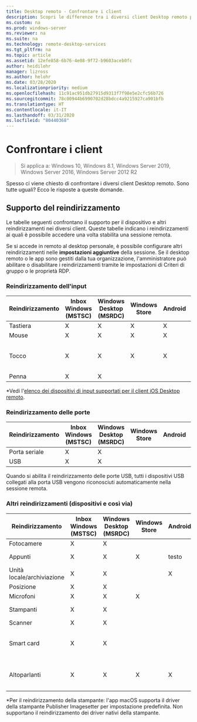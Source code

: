 ```yaml
---
title: Desktop remoto - Confrontare i client
description: Scopri le differenze tra i diversi client Desktop remoto per quanto riguarda le caratteristiche e le funzioni supportate.
ms.custom: na
ms.prod: windows-server
ms.reviewer: na
ms.suite: na
ms.technology: remote-desktop-services
ms.tgt_pltfrm: na
ms.topic: article
ms.assetid: 12efe858-6b76-4e08-9f72-b9603aceb0fc
author: heidilohr
manager: lizross
ms.author: helohr
ms.date: 03/28/2020
ms.localizationpriority: medium
ms.openlocfilehash: 11c91ac951db27915d9313f7f98e5e2cfc56b726
ms.sourcegitcommit: 78c00944b6990702d28bdcc4a9215927ca901bfb
ms.translationtype: HT
ms.contentlocale: it-IT
ms.lasthandoff: 03/31/2020
ms.locfileid: "80440368"
---
```

# <a name="compare-the-clients"></a>Confrontare i client

>Si applica a: Windows 10, Windows 8.1, Windows Server 2019, Windows Server 2016, Windows Server 2012 R2

Spesso ci viene chiesto di confrontare i diversi client Desktop remoto. Sono tutte uguali? Ecco le risposte a queste domande.

## <a name="redirection-support"></a>Supporto del reindirizzamento

Le tabelle seguenti confrontano il supporto per il dispositivo e altri reindirizzamenti nei diversi client. Queste tabelle indicano i reindirizzamenti ai quali è possibile accedere una volta stabilita una sessione remota.

Se si accede in remoto al desktop personale, è possibile configurare altri reindirizzamenti nelle **impostazioni aggiuntive** della sessione. Se il desktop remoto o le app sono gestiti dalla tua organizzazione, l'amministratore può abilitare o disabilitare i reindirizzamenti tramite le impostazioni di Criteri di gruppo o le proprietà RDP.

### <a name="input-redirection"></a>Reindirizzamento dell'input

| Reindirizzamento | Inbox Windows</br>(MSTSC) | Windows Desktop</br>(MSRDC) | Windows Store | Android | iOS | macOS | Client Web    |
|-------------|---------------------------|-----------------------------|---------------|---------|-----|-------|---------------|
| Tastiera    | X                         | X                           | X             | X       | X   | X     | X             |
| Mouse       | X                         | X                           | X             | X       | X\* | X     | X             |
| Tocco       | X                         | X                           | X             | X       | X   |       | X (tranne Internet Explorer) |
| Penna         | X                         | X                           |               |         |     |       |               |

*Vedi l'[elenco dei dispositivi di input supportati per il client iOS Desktop remoto](remote-desktop-ios.md#supported-input-devices).

### <a name="port-redirection"></a>Reindirizzamento delle porte

| Reindirizzamento | Inbox Windows</br>(MSTSC) | Windows Desktop</br>(MSRDC) | Windows Store | Android | iOS | macOS | Client Web |
|-------------|---------------------------|-----------------------------|---------------|---------|-----|-------|------------|
| Porta seriale | X                         | X                           |               |         |     |       |            |
| USB         | X                         | X                           |               |         |     |       |            |

Quando si abilita il reindirizzamento delle porte USB, tutti i dispositivi USB collegati alla porta USB vengono riconosciuti automaticamente nella sessione remota.

### <a name="other-redirection-devices-etc"></a>Altri reindirizzamenti (dispositivi e così via)

| Reindirizzamento         | Inbox Windows</br>(MSTSC) | Windows Desktop</br>(MSRDC) | Windows Store | Android | iOS         | macOS                           | Client Web    |
|---------------------|---------------------------|-----------------------------|---------------|---------|-------------|---------------------------------|---------------|
| Fotocamere             | X                         | X                           |               |         |             | X                               |               |
| Appunti           | X                         | X                           | X             | testo    | testo, immagine | X                               | testo          |
| Unità locale/archiviazione | X                         | X                           |               | X       |             | X                               |               |
| Posizione            | X                         | X                           |               |         |             |                                 |               |
| Microfoni         | X                         | X                           | X             |         |             | X                               |               |
| Stampanti            | X                         | X                           |               |         |             | X (solo CUPS)                   | Stampa PDF     |
| Scanner            | X                         | X                           |               |         |             |                                 |               |
| Smart card         | X                         | X                           |               |         |             | X (accesso a Windows non supportato) |               |
| Altoparlanti            | X                         | X                           | X             | X       | X           | X                               | X (tranne Internet Explorer) |

*Per il reindirizzamento della stampante: l'app macOS supporta il driver della stampante Publisher Imagesetter per impostazione predefinita. Non supportano il reindirizzamento dei driver nativi della stampante.

